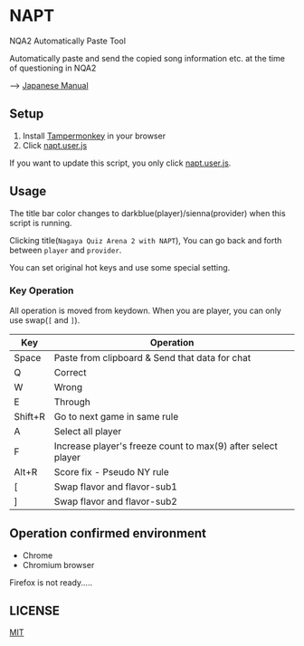 # NAPT

NQA2 Automatically Paste Tool

Automatically paste and send the copied song information etc. at the time of questioning in NQA2

--> [Japanese Manual](https://gist.github.com/pgDora56/73510be80f6a1370fcd353b6f0ca1959)

## Setup

1. Install [Tampermonkey](https://www.tampermonkey.net/) in your browser
2. Click [napt.user.js](https://github.com/pgDora56/NAPT/raw/master/napt.user.js)

If you want to update this script, you only click [napt.user.js](https://github.com/pgDora56/NAPT/raw/master/napt.user.js).

## Usage 

The title bar color changes to darkblue(player)/sienna(provider) when this script is running.

Clicking title(`Nagaya Quiz Arena 2 with NAPT`), You can go back and forth between `player` and `provider`.

You can set original hot keys and use some special setting.

### Key Operation
All operation is moved from keydown. When you are player, you can only use swap(`[` and `]`).

|Key|Operation|
|-|-|
|Space|Paste from clipboard & Send that data for chat|
|Q|Correct|
|W|Wrong|
|E|Through|
|Shift+R|Go to next game in same rule|
|A|Select all player|
|F|Increase player's freeze count to max(9) after select player|
|Alt+R|Score fix - Pseudo NY rule|
|[|Swap flavor and flavor-sub1|
|]|Swap flavor and flavor-sub2|

## Operation confirmed environment

* Chrome 
* Chromium browser 

Firefox is not ready.....

## LICENSE 

[MIT](LICENSE)
